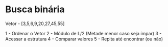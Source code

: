 # Busca binária

Vetor - [3,5,6,9,20,27,45,55]

1 - Ordenar o Vetor
2 - Módulo de L/2 (Metade menor caso seja ímpar)
3 - Acessar a estrutura
4 - Comparar valores
5 - Repita até encontrar (ou não)